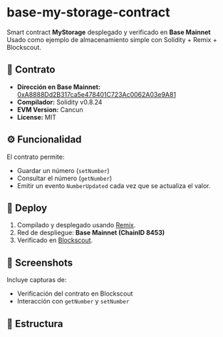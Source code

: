 # base-my-storage-contract

Smart contract **MyStorage** desplegado y verificado en **Base Mainnet**  
Usado como ejemplo de almacenamiento simple con Solidity + Remix + Blockscout.

## 📜 Contrato
- **Dirección en Base Mainnet:** [0xA8888Dd2B317ca5e478401C723Ac0062A03e9A81](https://base.blockscout.com/address/0xA8888Dd2B317ca5e478401C723Ac0062A03e9A81?tab=contract)
- **Compilador:** Solidity v0.8.24
- **EVM Version:** Cancun
- **License:** MIT

## ⚙️ Funcionalidad
El contrato permite:
- Guardar un número (`setNumber`)
- Consultar el número (`getNumber`)
- Emitir un evento `NumberUpdated` cada vez que se actualiza el valor.

## 🚀 Deploy
1. Compilado y desplegado usando [Remix](https://remix.ethereum.org/).
2. Red de despliegue: **Base Mainnet (ChainID 8453)**
3. Verificado en [Blockscout](https://base.blockscout.com/).

## 📸 Screenshots
Incluye capturas de:
- Verificación del contrato en Blockscout
- Interacción con `getNumber` y `setNumber`

## 📂 Estructura
